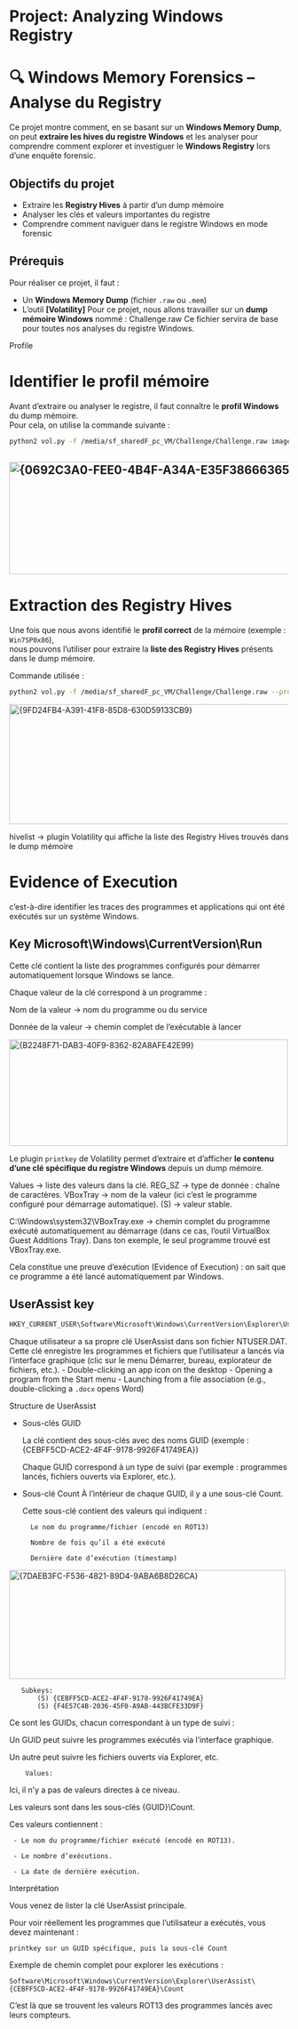 # Project: Analyzing Windows Registry
# 🔍 Windows Memory Forensics – Analyse du Registry

Ce projet montre comment, en se basant sur un **Windows Memory Dump**, on peut **extraire les hives du registre Windows** et les analyser pour comprendre comment explorer et investiguer le **Windows Registry** lors d’une enquête forensic.


##  Objectifs du projet

- Extraire les **Registry Hives** à partir d’un dump mémoire
- Analyser les clés et valeurs importantes du registre
- Comprendre comment naviguer dans le registre Windows en mode forensic


##  Prérequis

Pour réaliser ce projet, il faut :

- Un **Windows Memory Dump** (fichier `.raw` ou `.mem`)
- L’outil **[Volatility]**
Pour ce projet, nous allons travailler sur un **dump mémoire Windows** nommé : Challenge.raw
Ce fichier servira de base pour toutes nos analyses du registre Windows.


Profile
#   Identifier le profil mémoire

Avant d’extraire ou analyser le registre, il faut connaître le **profil Windows** du dump mémoire.  
Pour cela, on utilise la commande suivante :
```bash
python2 vol.py -f /media/sf_sharedF_pc_VM/Challenge/Challenge.raw imageinfo
```
## <img width="526" height="202" alt="{0692C3A0-FEE0-4B4F-A34A-E35F38666365}" src="https://github.com/user-attachments/assets/5cd0c63e-f091-4144-aa91-d38e547c1b0a" />

#  Extraction des Registry Hives

Une fois que nous avons identifié le **profil correct** de la mémoire (exemple : `Win7SP0x86`),  
nous pouvons l’utiliser pour extraire la **liste des Registry Hives** présents dans le dump mémoire.

Commande utilisée :

```bash
python2 vol.py -f /media/sf_sharedF_pc_VM/Challenge/Challenge.raw --profile=Win7SP0x86 hivelist
```
<img width="532" height="216" alt="{9FD24FB4-A391-41F8-85D8-630D59133CB9}" src="https://github.com/user-attachments/assets/ccf1ef76-fda3-4870-8238-076899b34a6c" />

hivelist → plugin Volatility qui affiche la liste des Registry Hives trouvés dans le dump mémoire

# Evidence of Execution
c’est-à-dire identifier les traces des programmes et applications qui ont été exécutés sur un système Windows.
## Key Microsoft\Windows\CurrentVersion\Run
Cette clé contient la liste des programmes configurés pour démarrer automatiquement lorsque Windows se lance.

Chaque valeur de la clé correspond à un programme :

Nom de la valeur → nom du programme ou du service

Donnée de la valeur → chemin complet de l’exécutable à lancer

<img width="502" height="192" alt="{B2248F71-DAB3-40F9-8362-82A8AFE42E99}" src="https://github.com/user-attachments/assets/930b3489-92ce-45bf-ba19-734bfc20f121" />

Le plugin `printkey` de Volatility permet d’extraire et d’afficher **le contenu d’une clé spécifique du registre Windows** depuis un dump mémoire.

Values → liste des valeurs dans la clé.
REG_SZ → type de donnée : chaîne de caractères.
VBoxTray → nom de la valeur (ici c’est le programme configuré pour démarrage automatique).
(S) → valeur stable.

C:\Windows\system32\VBoxTray.exe → chemin complet du programme exécuté automatiquement au démarrage (dans ce cas, l’outil VirtualBox Guest Additions Tray).
Dans ton exemple, le seul programme trouvé est VBoxTray.exe.

Cela constitue une preuve d’exécution (Evidence of Execution) : on sait que ce programme a été lancé automatiquement par Windows.

## UserAssist key
```bash
HKEY_CURRENT_USER\Software\Microsoft\Windows\CurrentVersion\Explorer\UserAssist
```

Chaque utilisateur a sa propre clé UserAssist dans son fichier NTUSER.DAT.
Cette clé enregistre les programmes et fichiers que l’utilisateur a lancés via l’interface graphique (clic sur le menu Démarrer, bureau, explorateur de fichiers, etc.).
    - Double-clicking an app icon on the desktop
    - Opening a program from the Start menu
    - Launching from a file association (e.g., double-clicking a `.docx` opens Word)
    
Structure de UserAssist

- Sous-clés GUID

     La clé contient des sous-clés avec des noms GUID (exemple : {CEBFF5CD-ACE2-4F4F-9178-9926F41749EA})
  
     Chaque GUID correspond à un type de suivi (par exemple : programmes lancés, fichiers ouverts via Explorer, etc.).

- Sous-clé Count
     À l’intérieur de chaque GUID, il y a une sous-clé Count.
  
     Cette sous-clé contient des valeurs qui indiquent :
  
        Le nom du programme/fichier (encodé en ROT13)
  
        Nombre de fois qu’il a été exécuté
  
        Dernière date d’exécution (timestamp)


<img width="498" height="196" alt="{7DAEB3FC-F536-4821-89D4-9ABA6B8D26CA}" src="https://github.com/user-attachments/assets/f3cb12a5-ea0b-4968-ae63-a6bbd006c4b6" />

       Subkeys:
           (S) {CEBFF5CD-ACE2-4F4F-9178-9926F41749EA}
           (S) {F4E57C4B-2036-45F0-A9AB-443BCFE33D9F}
           
Ce sont les GUIDs, chacun correspondant à un type de suivi :

Un GUID peut suivre les programmes exécutés via l’interface graphique.

Un autre peut suivre les fichiers ouverts via Explorer, etc.

        Values:

Ici, il n’y a pas de valeurs directes à ce niveau.

Les valeurs sont dans les sous-clés {GUID}\Count.

Ces valeurs contiennent :

     - Le nom du programme/fichier exécuté (encodé en ROT13).

     - Le nombre d’exécutions.

     - La date de dernière exécution.

Interprétation

Vous venez de lister la clé UserAssist principale.

Pour voir réellement les programmes que l’utilisateur a exécutés, vous devez maintenant :

    printkey sur un GUID spécifique, puis la sous-clé Count

Exemple de chemin complet pour explorer les exécutions :

    Software\Microsoft\Windows\CurrentVersion\Explorer\UserAssist\{CEBFF5CD-ACE2-4F4F-9178-9926F41749EA}\Count

C’est là que se trouvent les valeurs ROT13 des programmes lancés avec leurs compteurs.
